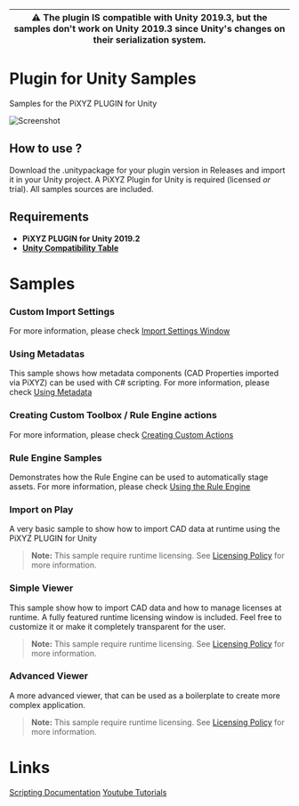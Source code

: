 | :warning: The plugin IS compatible with Unity 2019.3, but the samples don't work on Unity 2019.3 since Unity's changes on their serialization system. |
| --- |

# Plugin for Unity Samples
Samples for the PiXYZ PLUGIN for Unity

![Screenshot](https://raw.githubusercontent.com/PiXYZ-Software/plugin-for-unity-samples/master/Demo/advanced_viewer.png)

## How to use ?
Download the .unitypackage for your plugin version in Releases and import it in your Unity project.
A PiXYZ Plugin for Unity is required (licensed *or* trial).
All samples sources are included.

## Requirements
- **PiXYZ PLUGIN for Unity 2019.2**
- **[Unity Compatibility Table](https://www.pixyz-software.com/documentations/html/2019.2/plugin4unity/Compatibility.html)**

# Samples

### Custom Import Settings
For more information, please check [Import Settings Window](https://www.pixyz-software.com/documentations/html/2019.2/plugin4unity/ImportCADWindow.html)

### Using Metadatas
This sample shows how metadata components (CAD Properties imported via PiXYZ) can be used with C# scripting.
For more information, please check [Using Metadata](https://www.pixyz-software.com/documentations/html/2019.2/plugin4unity/UsingMetadata.html)

### Creating Custom Toolbox / Rule Engine actions
For more information, please check [Creating Custom Actions](https://www.pixyz-software.com/documentations/html/2019.2/plugin4unity/CreatingToolsActions.html)

### Rule Engine Samples
Demonstrates how the Rule Engine can be used to automatically stage assets.
For more information, please check [Using the Rule Engine](https://www.pixyz-software.com/documentations/html/2019.2/plugin4unity/UsingtheRuleEngine.html)

### Import on Play
A very basic sample to show how to import CAD data at runtime using the PiXYZ PLUGIN for Unity
> **Note:** This sample require runtime licensing. See [Licensing Policy](https://www.pixyz-software.com/documentations/html/2019.2/plugin4unity/LicensingPolicy.html) for more information.

### Simple Viewer
This sample show how to import CAD data and how to manage licenses at runtime. A fully featured runtime licensing window is included. Feel free to customize it or make it completely transparent for the user.
> **Note:** This sample require runtime licensing. See [Licensing Policy](https://www.pixyz-software.com/documentations/html/2019.2/plugin4unity/LicensingPolicy.html) for more information.

### Advanced Viewer
A more advanced viewer, that can be used as a boilerplate to create more complex application.
> **Note:** This sample require runtime licensing. See [Licensing Policy](https://www.pixyz-software.com/documentations/html/2019.2/plugin4unity/LicensingPolicy.html) for more information.

# Links
[Scripting Documentation](https://www.pixyz-software.com/documentations/html/2019.2/plugin4unity/ScriptingDocumentation.html)
[Youtube Tutorials](https://www.youtube.com/playlist?list=PLmJ9w2jarAcBDi_NtxWX4qF740j1e-bCR)
